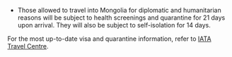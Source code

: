 - Those allowed to travel into Mongolia for diplomatic and humanitarian reasons will be subject to health screenings and quarantine for 21 days upon arrival. They will also be subject to self-isolation for 14 days.

For the most up-to-date visa and quarantine information, refer to [IATA Travel Centre](https://www.iatatravelcentre.com/international-travel-document-news/1580226297.htm).
